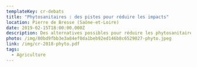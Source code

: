 ```yaml
---
templateKey: cr-debats
title: "Phytosanitaires : des pistes pour réduire les impacts"
location: Pierre de Bresse (Saône-et-Loire)
date: 2019-02-15T18:00:00.000Z
description: Des alternatives possibles pour réduire les phytosanitaires et leurs impacts
photo: /img/80bd9fbb3e3a84ef0da1beb92ed146b8c6529027-phyto.jpeg
link: /img/cr-2018-phyto.pdf
tags:
  - Agriculture
---
```

